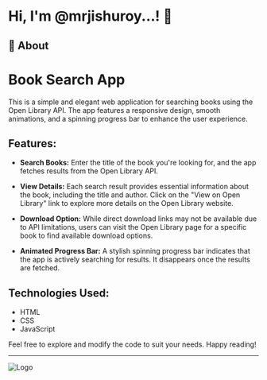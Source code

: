 
# Hi, I'm @mrjishuroy...! 👋


## 🚀 About

# Book Search App

This is a simple and elegant web application for searching books using the Open Library API. The app features a responsive design, smooth animations, and a spinning progress bar to enhance the user experience. 

## Features:

- **Search Books:** Enter the title of the book you're looking for, and the app fetches results from the Open Library API.

- **View Details:** Each search result provides essential information about the book, including the title and author. Click on the "View on Open Library" link to explore more details on the Open Library website.

- **Download Option:** While direct download links may not be available due to API limitations, users can visit the Open Library page for a specific book to find available download options.

- **Animated Progress Bar:** A stylish spinning progress bar indicates that the app is actively searching for results. It disappears once the results are fetched.

## Technologies Used:

- HTML
- CSS
- JavaScript

Feel free to explore and modify the code to suit your needs. Happy reading!

---

![Logo](https://jishuroy.in/wp-content/uploads/2023/08/cropped-Mr.jishu-roy_LOGO-1.png)

